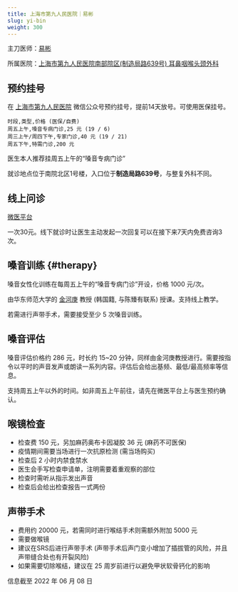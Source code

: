 ```yaml
---
title: 上海市第九人民医院｜易彬
slug: yi-bin
weight: 300
---
```


主刀医师：[易彬](https://www.guahao.com/expert/f48e2634-128e-4f09-9249-a2451b3d60a9000)

所属医院：[上海市第九人民医院南部院区(制造局路639号) 耳鼻咽喉头颈外科](https://amap.com/place/B0FFHGMHP6)

## 预约挂号

在 [上海市第九人民医院](weixin://sh-9hospital) 微信公众号预约挂号，提前14天放号。可使用医保挂号。

```csv
时段,类型,价格 (医保/自费)
周五上午,嗓音专病门诊,25 元 (19 / 6)
周三上午/周四下午,专家门诊,40 元 (19 / 21)
周五下午,特需门诊,200 元
```

医生本人推荐挂周五上午的“嗓音专病门诊”

就诊地点位于南院北区1号楼，入口位于**制造局路639号**，与整复外科不同。

## 线上问诊

[微医平台](https://www.guahao.com/expert/f48e2634-128e-4f09-9249-a2451b3d60a9000)

一次30元。线下就诊时让医生主动发起一次回复可以在接下来7天内免费咨询3次。

## 嗓音训练 {#therapy}

嗓音女性化训练在每周五上午的“嗓音专病门诊”开设，价格 1000 元/次。

由华东师范大学的 [金河庚](https://faculty.ecnu.edu.cn/_s8/jhg/main.psp) 教授 (韩国籍, 与陈臻有联系) 授课。支持线上教学。

若需进行声带手术，需要接受至少 5 次嗓音训练。

## 嗓音评估

嗓音评估价格约 286 元，时长约 15~20 分钟，同样由金河庚教授进行。需要按指令以平时的声音发声或朗读一系列内容。评估后会给出基频、最低/最高频率等信息。

支持周五上午以外的时间。如非周五上午前往，请先在微医平台上与医生预约确认。

## 喉镜检查

- 检查费 150 元，另加麻药奥布卡因凝胶 36 元 (麻药不可医保)
- 疫情期间需要当场进行一次抗原检测 (需当场购买)
- 检查后 2 小时内禁食禁水
- 医生会手写检查申请单，注明需要着重观察的部位
- 检查时需听从指示发出声音
- 检查后会给出检查报告一式两份

## 声带手术

- 费用约 20000 元，若需同时进行喉结手术则需额外附加 5000 元
- 需要做喉镜
- 建议在SRS后进行声带手术 (声带手术后声门变小增加了插拔管的风险，并且声带缝合处也有开裂风险)
- 如果需要切除喉结，建议在 25 周岁前进行以避免甲状软骨钙化的影响

信息截至 2022 年 06 月 08 日
